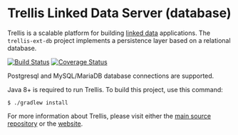 # Trellis Linked Data Server (database)

Trellis is a scalable platform for building [linked data](https://www.w3.org/TR/ldp/) applications.
The `trellis-ext-db` project implements a persistence layer based on a relational database.

[![Build Status](https://travis-ci.org/trellis-ldp/trellis-ext-db.svg?branch=master)](https://travis-ci.org/trellis-ldp/trellis-ext-db)
[![Coverage Status](https://coveralls.io/repos/github/trellis-ldp/trellis-ext-db/badge.svg?branch=master)](https://coveralls.io/github/trellis-ldp/trellis-ext-db?branch=master)

Postgresql and MySQL/MariaDB database connections are supported.

Java 8+ is required to run Trellis. To build this project, use this command:

```
$ ./gradlew install
```

For more information about Trellis, please visit either the
[main source repository](https://github.com/trellis-ldp/trellis) or the
[website](https://www.trellisldp.org).
